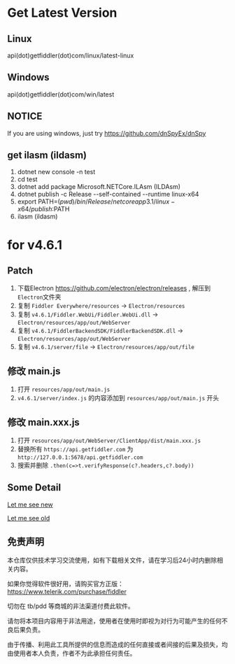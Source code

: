 # Get Latest Version

## Linux
api(dot)getfiddler(dot)com/linux/latest-linux

## Windows
api(dot)getfiddler(dot)com/win/latest

## NOTICE

If you are using windows, just try https://github.com/dnSpyEx/dnSpy
## get ilasm (ildasm)

1. dotnet new console -n test
2. cd test
3. dotnet add package Microsoft.NETCore.ILAsm (ILDAsm)
4. dotnet publish -c Release --self-contained --runtime linux-x64
5. export PATH=$(pwd)/bin/Release/netcoreapp3.1/linux-x64/publish:$PATH
6. ilasm (ildasm)

# for v4.6.1

## Patch

1. 下载Electron https://github.com/electron/electron/releases , 解压到`Electron`文件夹
2. 复制 `Fiddler Everywhere/resources` -> `Electron/resources`
3. 复制 `v4.6.1/Fiddler.WebUi/Fiddler.WebUi.dll` -> `Electron/resources/app/out/WebServer`
4. 复制 `v4.6.1/FiddlerBackendSDK/FiddlerBackendSDK.dll` -> `Electron/resources/app/out/WebServer`
5. 复制 `v4.6.1/server/file` -> `Electron/resources/app/out/file`

## 修改 main.js

1. 打开 `resources/app/out/main.js`
2. `v4.6.1/server/index.js` 的内容添加到 `resources/app/out/main.js` 开头

## 修改 main.xxx.js

1. 打开 `resources/app/out/WebServer/ClientApp/dist/main.xxx.js`
2. 替换所有 `https://api.getfiddler.com` 为 `http://127.0.0.1:5678/api.getfiddler.com`
3. 搜索并删除 `.then(c=>t.verifyResponse(c?.headers,c?.body))`

## Some Detail

[Let me see new](./v4.6.2/readme.md)

[Let me see old](./DETAIL.MD)

## 免责声明
	
本仓库仅供技术学习交流使用，如有下载相关文件，请在学习后24小时内删除相关内容。

如果你觉得软件很好用，请购买官方正版：https://www.telerik.com/purchase/fiddler

切勿在 tb/pdd 等商城的非法渠道付费此软件。

请勿将本项目内容用于非法用途，使用者在使用时即视为对行为可能产生的任何不良后果负责。
	
由于传播、利用此工具所提供的信息而造成的任何直接或者间接的后果及损失，均由使用者本人负责，作者不为此承担任何责任。
